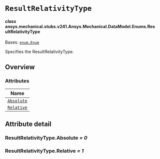 <!-- vale off -->

<a id="resultrelativitytype"></a>

# `ResultRelativityType`

<a id="ansys.mechanical.stubs.v241.Ansys.Mechanical.DataModel.Enums.ResultRelativityType"></a>

#### *class* ansys.mechanical.stubs.v241.Ansys.Mechanical.DataModel.Enums.ResultRelativityType

Bases: [`enum.Enum`](https://docs.python.org/3/library/enum.html#enum.Enum)

Specifies the ResultRelativityType.

<!-- !! processed by numpydoc !! -->

<a id="overview"></a>

## Overview

### Attributes

| Name |
| ------------------------------------------------ |
| [`Absolute`](#ResultRelativityType.Absolute) |
| [`Relative`](#ResultRelativityType.Relative) |

<a id="attribute-detail"></a>

## Attribute detail

<a id="ResultRelativityType.Absolute"></a>

### ResultRelativityType.Absolute *= 0*

<a id="ResultRelativityType.Relative"></a>

### ResultRelativityType.Relative *= 1*

<!-- vale on -->
